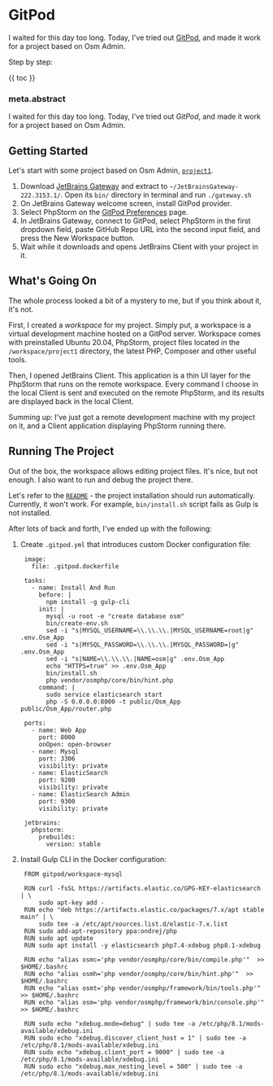 # GitPod

I waited for this day too long. Today, I've tried out [GitPod](https://www.gitpod.io/), and made it work for a project based on Osm Admin. 

Step by step: 

{{ toc }}

### meta.abstract

I waited for this day too long. Today, I've tried out *GitPod*, and made it work for a project based on Osm Admin.

## Getting Started

Let's start with some project based on Osm Admin, [`project1`](https://github.com/osmianski/project1). 

1. Download [JetBrains Gateway](https://www.jetbrains.com/remote-development/gateway/) and extract to `~/JetBrainsGateway-222.3153.1/`. Open its `bin/` directory in terminal and run `./gateway.sh`
2. On JetBrains Gateway welcome screen, install GitPod provider.
3. Select PhpStorm on the [GitPod Preferences](https://gitpod.io/preferences) page.
4. In JetBrains Gateway, connect to GitPod, select PhpStorm in the first dropdown field, paste GitHub Repo URL into the second input field, and press the New Workspace button.
5. Wait while it downloads and opens JetBrains Client with your project in it.

## What's Going On

The whole process looked a bit of a mystery to me, but if you think about it, it's not.

First, I created a *workspace* for my project. Simply put, a workspace is a virtual development machine hosted on a GitPod server. Workspace comes with preinstalled Ubuntu 20.04, PhpStorm, project files located in the `/workspace/project1` directory, the latest PHP, Composer and other useful tools.

Then, I opened JetBrains Client. This application is a thin UI layer for the PhpStorm that runs on the remote workspace. Every command I choose in the local Client is sent and executed on the remote PhpStorm, and its results are displayed back in the local Client.

Summing up: I've just got a remote development machine with my project on it, and a Client application displaying PhpStorm running there. 

## Running The Project

Out of the box, the workspace allows editing project files. It's nice, but not enough. I also want to run and debug the project there.

Let's refer to the [`README`](https://github.com/osmphp/admin) - the project installation should run automatically. Currently, it won't work. For example, `bin/install.sh` script fails as Gulp is not installed.   

After lots of back and forth, I've ended up with the following: 

1. Create `.gitpod.yml` that introduces custom Docker configuration file:

        image:
          file: .gitpod.dockerfile
        
        tasks:
          - name: Install And Run
            before: |
              npm install -g gulp-cli
            init: |
              mysql -u root -e "create database osm"
              bin/create-env.sh
              sed -i "s|MYSQL_USERNAME=\\.\\.\\.|MYSQL_USERNAME=root|g" .env.Osm_App
              sed -i "s|MYSQL_PASSWORD=\\.\\.\\.|MYSQL_PASSWORD=|g" .env.Osm_App
              sed -i "s|NAME=\\.\\.\\.|NAME=osm|g" .env.Osm_App
              echo "HTTPS=true" >> .env.Osm_App
              bin/install.sh
              php vendor/osmphp/core/bin/hint.php
            command: |
              sudo service elasticsearch start
              php -S 0.0.0.0:8000 -t public/Osm_App public/Osm_App/router.php
        
        ports:
          - name: Web App
            port: 8000
            onOpen: open-browser
          - name: Mysql
            port: 3306
            visibility: private
          - name: ElasticSearch
            port: 9200
            visibility: private
          - name: ElasticSearch Admin
            port: 9300
            visibility: private
        
        jetbrains:
          phpstorm:
            prebuilds:
              version: stable
 
2. Install Gulp CLI in the Docker configuration:

        FROM gitpod/workspace-mysql
        
        RUN curl -fsSL https://artifacts.elastic.co/GPG-KEY-elasticsearch | \
            sudo apt-key add -
        RUN echo "deb https://artifacts.elastic.co/packages/7.x/apt stable main" | \
            sudo tee -a /etc/apt/sources.list.d/elastic-7.x.list
        RUN sudo add-apt-repository ppa:ondrej/php
        RUN sudo apt update
        RUN sudo apt install -y elasticsearch php7.4-xdebug php8.1-xdebug
        
        RUN echo "alias osmc='php vendor/osmphp/core/bin/compile.php'"  >> $HOME/.bashrc
        RUN echo "alias osmh='php vendor/osmphp/core/bin/hint.php'"  >> $HOME/.bashrc
        RUN echo "alias osmt='php vendor/osmphp/framework/bin/tools.php'"  >> $HOME/.bashrc
        RUN echo "alias osm='php vendor/osmphp/framework/bin/console.php'"  >> $HOME/.bashrc
        
        RUN sudo echo "xdebug.mode=debug" | sudo tee -a /etc/php/8.1/mods-available/xdebug.ini
        RUN sudo echo "xdebug.discover_client_host = 1" | sudo tee -a /etc/php/8.1/mods-available/xdebug.ini
        RUN sudo echo "xdebug.client_port = 9000" | sudo tee -a /etc/php/8.1/mods-available/xdebug.ini
        RUN sudo echo "xdebug.max_nesting_level = 500" | sudo tee -a /etc/php/8.1/mods-available/xdebug.ini